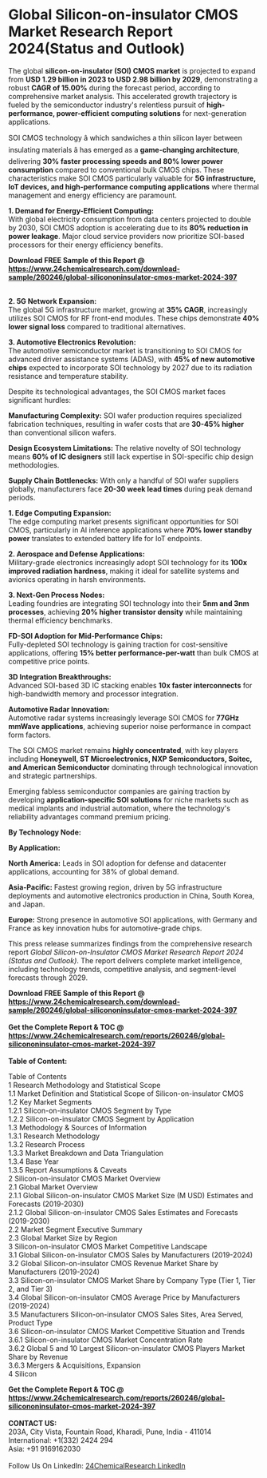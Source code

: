 <h1>Global Silicon-on-insulator CMOS Market Research Report 2024(Status and Outlook)</h1><p>The global <strong>silicon-on-insulator (SOI) CMOS market</strong> is projected to expand from <strong>USD 1.29 billion in 2023 to USD 2.98 billion by 2029</strong>, demonstrating a robust <strong>CAGR of 15.00%</strong> during the forecast period, according to comprehensive market analysis. This accelerated growth trajectory is fueled by the semiconductor industry's relentless pursuit of <strong>high-performance, power-efficient computing solutions</strong> for next-generation applications.</p><p>SOI CMOS technology â which sandwiches a thin silicon layer between insulating materials â has emerged as a <strong>game-changing architecture</strong>, delivering <strong>30% faster processing speeds and 80% lower power consumption</strong> compared to conventional bulk CMOS chips. These characteristics make SOI CMOS particularly valuable for <strong>5G infrastructure, IoT devices, and high-performance computing applications</strong> where thermal management and energy efficiency are paramount.</p><p><strong>1. Demand for Energy-Efficient Computing:</strong><br>
With global electricity consumption from data centers projected to double by 2030, SOI CMOS adoption is accelerating due to its <strong>80% reduction in power leakage</strong>. Major cloud service providers now prioritize SOI-based processors for their energy efficiency benefits.</p><div><b>Download FREE Sample of this Report @ 
            <a href="https://www.24chemicalresearch.com/download-sample/260246/global-silicononinsulator-cmos-market-2024-397">
            https://www.24chemicalresearch.com/download-sample/260246/global-silicononinsulator-cmos-market-2024-397</a></b></div><br><p><strong>2. 5G Network Expansion:</strong><br>
The global 5G infrastructure market, growing at <strong>35% CAGR</strong>, increasingly utilizes SOI CMOS for RF front-end modules. These chips demonstrate <strong>40% lower signal loss</strong> compared to traditional alternatives.</p><p><strong>3. Automotive Electronics Revolution:</strong><br>
The automotive semiconductor market is transitioning to SOI CMOS for advanced driver assistance systems (ADAS), with <strong>45% of new automotive chips</strong> expected to incorporate SOI technology by 2027 due to its radiation resistance and temperature stability.</p><p>Despite its technological advantages, the SOI CMOS market faces significant hurdles:</p><p><strong>Manufacturing Complexity:</strong> SOI wafer production requires specialized fabrication techniques, resulting in wafer costs that are <strong>30-45% higher</strong> than conventional silicon wafers.</p><p><strong>Design Ecosystem Limitations:</strong> The relative novelty of SOI technology means <strong>60% of IC designers</strong> still lack expertise in SOI-specific chip design methodologies.</p><p><strong>Supply Chain Bottlenecks:</strong> With only a handful of SOI wafer suppliers globally, manufacturers face <strong>20-30 week lead times</strong> during peak demand periods.</p><p><strong>1. Edge Computing Expansion:</strong><br>
The edge computing market presents significant opportunities for SOI CMOS, particularly in AI inference applications where <strong>70% lower standby power</strong> translates to extended battery life for IoT endpoints.</p><p><strong>2. Aerospace and Defense Applications:</strong><br>
Military-grade electronics increasingly adopt SOI technology for its <strong>100x improved radiation hardness</strong>, making it ideal for satellite systems and avionics operating in harsh environments.</p><p><strong>3. Next-Gen Process Nodes:</strong><br>
Leading foundries are integrating SOI technology into their <strong>5nm and 3nm processes</strong>, achieving <strong>20% higher transistor density</strong> while maintaining thermal efficiency benchmarks.</p><p><strong>FD-SOI Adoption for Mid-Performance Chips:</strong><br>
	Fully-depleted SOI technology is gaining traction for cost-sensitive applications, offering <strong>15% better performance-per-watt</strong> than bulk CMOS at competitive price points.</p><p><strong>3D Integration Breakthroughs:</strong><br>
	Advanced SOI-based 3D IC stacking enables <strong>10x faster interconnects</strong> for high-bandwidth memory and processor integration.</p><p><strong>Automotive Radar Innovation:</strong><br>
	Automotive radar systems increasingly leverage SOI CMOS for <strong>77GHz mmWave applications</strong>, achieving superior noise performance in compact form factors.</p><p>The SOI CMOS market remains <strong>highly concentrated</strong>, with key players including <strong>Honeywell, ST Microelectronics, NXP Semiconductors, Soitec, and American Semiconductor</strong> dominating through technological innovation and strategic partnerships.</p><p>Emerging fabless semiconductor companies are gaining traction by developing <strong>application-specific SOI solutions</strong> for niche markets such as medical implants and industrial automation, where the technology's reliability advantages command premium pricing.</p><p><strong>By Technology Node:</strong></p><p><strong>By Application:</strong></p><p><strong>North America:</strong> Leads in SOI adoption for defense and datacenter applications, accounting for 38% of global demand.</p><p><strong>Asia-Pacific:</strong> Fastest growing region, driven by 5G infrastructure deployments and automotive electronics production in China, South Korea, and Japan.</p><p><strong>Europe:</strong> Strong presence in automotive SOI applications, with Germany and France as key innovation hubs for automotive-grade chips.</p><p>This press release summarizes findings from the comprehensive research report <em>Global Silicon-on-Insulator CMOS Market Research Report 2024 (Status and Outlook)</em>. The report delivers complete market intelligence, including technology trends, competitive analysis, and segment-level forecasts through 2029.</p><div><b>Download FREE Sample of this Report @ 
            <a href="https://www.24chemicalresearch.com/download-sample/260246/global-silicononinsulator-cmos-market-2024-397">
            https://www.24chemicalresearch.com/download-sample/260246/global-silicononinsulator-cmos-market-2024-397</a></b></div><br><div><b>Get the Complete Report & TOC @ 
            <a href="https://www.24chemicalresearch.com/reports/260246/global-silicononinsulator-cmos-market-2024-397">
            https://www.24chemicalresearch.com/reports/260246/global-silicononinsulator-cmos-market-2024-397</a></b></div><br>
            <b>Table of Content:</b><p>Table of Contents<br />
1 Research Methodology and Statistical Scope<br />
1.1 Market Definition and Statistical Scope of Silicon-on-insulator CMOS<br />
1.2 Key Market Segments<br />
1.2.1 Silicon-on-insulator CMOS Segment by Type<br />
1.2.2 Silicon-on-insulator CMOS Segment by Application<br />
1.3 Methodology & Sources of Information<br />
1.3.1 Research Methodology<br />
1.3.2 Research Process<br />
1.3.3 Market Breakdown and Data Triangulation<br />
1.3.4 Base Year<br />
1.3.5 Report Assumptions & Caveats<br />
2 Silicon-on-insulator CMOS Market Overview<br />
2.1 Global Market Overview<br />
2.1.1 Global Silicon-on-insulator CMOS Market Size (M USD) Estimates and Forecasts (2019-2030)<br />
2.1.2 Global Silicon-on-insulator CMOS Sales Estimates and Forecasts (2019-2030)<br />
2.2 Market Segment Executive Summary<br />
2.3 Global Market Size by Region<br />
3 Silicon-on-insulator CMOS Market Competitive Landscape<br />
3.1 Global Silicon-on-insulator CMOS Sales by Manufacturers (2019-2024)<br />
3.2 Global Silicon-on-insulator CMOS Revenue Market Share by Manufacturers (2019-2024)<br />
3.3 Silicon-on-insulator CMOS Market Share by Company Type (Tier 1, Tier 2, and Tier 3)<br />
3.4 Global Silicon-on-insulator CMOS Average Price by Manufacturers (2019-2024)<br />
3.5 Manufacturers Silicon-on-insulator CMOS Sales Sites, Area Served, Product Type<br />
3.6 Silicon-on-insulator CMOS Market Competitive Situation and Trends<br />
3.6.1 Silicon-on-insulator CMOS Market Concentration Rate<br />
3.6.2 Global 5 and 10 Largest Silicon-on-insulator CMOS Players Market Share by Revenue<br />
3.6.3 Mergers & Acquisitions, Expansion<br />
4 Silicon</p><div><b>Get the Complete Report & TOC @ 
            <a href="https://www.24chemicalresearch.com/reports/260246/global-silicononinsulator-cmos-market-2024-397">
            https://www.24chemicalresearch.com/reports/260246/global-silicononinsulator-cmos-market-2024-397</a></b></div><br><b>CONTACT US:</b><br>
            203A, City Vista, Fountain Road, Kharadi, Pune, India - 411014<br>
            International: +1(332) 2424 294<br>
            Asia: +91 9169162030 <br><br>
            Follow Us On LinkedIn: <a href="https://www.linkedin.com/company/24chemicalresearch/">24ChemicalResearch LinkedIn</a>